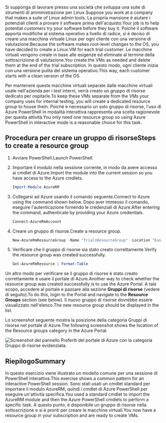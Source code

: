 <span data-ttu-id="c14bd-101">Si supponga di lavorare presso una società che sviluppa una suite di strumenti di amministrazione per Linux.</span><span class="sxs-lookup"><span data-stu-id="c14bd-101">Suppose you work at a company that makes a suite of Linux admin tools.</span></span> <span data-ttu-id="c14bd-102">La propria mansione è aiutare i potenziali clienti a provare il software prima dell'acquisto.</span><span class="sxs-lookup"><span data-stu-id="c14bd-102">Your job is to help potential customers try your software before they buy it.</span></span> <span data-ttu-id="c14bd-103">Poiché il software apporta modifiche al sistema operativo a livello di radice, si è deciso di creare una macchina virtuale Linux per ogni cliente con una versione di valutazione.</span><span class="sxs-lookup"><span data-stu-id="c14bd-103">Because the software makes root-level changes to the OS, you have decided to create a Linux VM for each trial customer.</span></span> <span data-ttu-id="c14bd-104">Le macchine virtuali vengono create in base alle esigenze ed eliminate al termine della sottoscrizione di valutazione.</span><span class="sxs-lookup"><span data-stu-id="c14bd-104">You create the VMs as needed and delete them at the end of the trial subscription.</span></span> <span data-ttu-id="c14bd-105">In questo modo, ogni cliente inizia con una versione pulita del sistema operativo.</span><span class="sxs-lookup"><span data-stu-id="c14bd-105">This way, each customer starts with a clean version of the OS.</span></span> 

<span data-ttu-id="c14bd-106">Per mantenere queste macchine virtuali separate dalle macchine virtuali usate nell'azienda per i test interni, verrà creato un gruppo di risorse dedicato per ospitarle.</span><span class="sxs-lookup"><span data-stu-id="c14bd-106">To keep these VMs separate from the VMs your company uses for internal testing, you will create a dedicated resource group to house them.</span></span> <span data-ttu-id="c14bd-107">Poiché è necessario un solo gruppo di risorse, l'uso di Azure PowerShell in modalità interattiva rappresenta una scelta ragionevole per questa attività.</span><span class="sxs-lookup"><span data-stu-id="c14bd-107">You only need one resource group so using Azure PowerShell in interactive mode is a reasonable choice for this task.</span></span>

## <a name="steps-to-create-a-resource-group"></a><span data-ttu-id="c14bd-108">Procedura per creare un gruppo di risorse</span><span class="sxs-lookup"><span data-stu-id="c14bd-108">Steps to create a resource group</span></span>

1. <span data-ttu-id="c14bd-109">Avviare PowerShell.</span><span class="sxs-lookup"><span data-stu-id="c14bd-109">Launch PowerShell.</span></span>

1. <span data-ttu-id="c14bd-110">Importare il modulo nella sessione corrente, in modo da avere accesso ai cmdlet di Azure.</span><span class="sxs-lookup"><span data-stu-id="c14bd-110">Import the module into the current session so you have access to the Azure cmdlets.</span></span>

   ```powershell
   Import-Module AzureRM
   ```

1. <span data-ttu-id="c14bd-111">Collegarsi ad Azure usando il comando seguente.</span><span class="sxs-lookup"><span data-stu-id="c14bd-111">Connect to Azure using the command shown below.</span></span> <span data-ttu-id="c14bd-112">Dopo aver immesso il comando, eseguire l'autenticazione fornendo le credenziali di Azure.</span><span class="sxs-lookup"><span data-stu-id="c14bd-112">After entering the command, authenticate by providing your Azure credentials.</span></span>

   ```powershell
   Connect-AzureRmAccount
   ```

1. <span data-ttu-id="c14bd-113">Creare un gruppo di risorse.</span><span class="sxs-lookup"><span data-stu-id="c14bd-113">Create a resource group.</span></span>

    ```powershell
    New-AzureRmResourceGroup -Name "TrialsResourceGroup" -Location "East US"
    ```

1. <span data-ttu-id="c14bd-114">Verificare che il gruppo di risorse sia stato creato correttamente.</span><span class="sxs-lookup"><span data-stu-id="c14bd-114">Verify the resource group was created successfully.</span></span>

    ```powershell
    Get-AzureRmResource | Format-Table
    ```

<span data-ttu-id="c14bd-115">Un altro modo per verificare se il gruppo di risorse è stato creato correttamente è usare il portale di Azure.</span><span class="sxs-lookup"><span data-stu-id="c14bd-115">Another way to check whether the resource group was created successfully is to use the Azure Portal.</span></span> <span data-ttu-id="c14bd-116">A tale scopo, accedere al portale e passare alla sezione **Gruppi di risorse** (vedere di seguito).</span><span class="sxs-lookup"><span data-stu-id="c14bd-116">To do this, login to the Portal and navigate to the **Resource Groups** section (see below).</span></span> <span data-ttu-id="c14bd-117">Il nuovo gruppo di risorse dovrebbe essere visualizzato nell'elenco.</span><span class="sxs-lookup"><span data-stu-id="c14bd-117">The new resource group should be displayed in the list.</span></span>

<span data-ttu-id="c14bd-118">Lo screenshot seguente mostra la posizione della categoria Gruppi di risorse nel portale di Azure.</span><span class="sxs-lookup"><span data-stu-id="c14bd-118">The following screenshot shows the location of the Resource groups category in the Azure Portal.</span></span>

![Screenshot del pannello Preferiti del portale di Azure con la categoria Gruppo di risorse evidenziata.](../media/6-listing-resource-groups.png)

## <a name="summary"></a><span data-ttu-id="c14bd-120">Riepilogo</span><span class="sxs-lookup"><span data-stu-id="c14bd-120">Summary</span></span>
<span data-ttu-id="c14bd-121">In questo esercizio viene illustrato un modello comune per una sessione di PowerShell interattiva.</span><span class="sxs-lookup"><span data-stu-id="c14bd-121">This exercise shows a common pattern for an interactive PowerShell session.</span></span> <span data-ttu-id="c14bd-122">Sono stati usati un cmdlet standard per importare il modulo AzureRM, quindi i cmdlet di Azure PowerShell per eseguire un'attività specifica.</span><span class="sxs-lookup"><span data-stu-id="c14bd-122">You used a standard cmdlet to import the AzureRM module and then the Azure PowerShell cmdlets to perform a specific task.</span></span> <span data-ttu-id="c14bd-123">A questo punto, è disponibile un gruppo di risorse nella sottoscrizione e si è pronti per creare le macchine virtuali.</span><span class="sxs-lookup"><span data-stu-id="c14bd-123">You now have a resource group in your subscription and are ready to create VMs.</span></span>